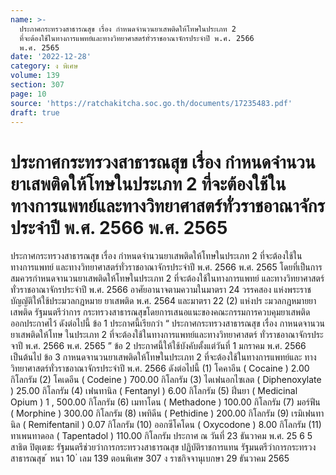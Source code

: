 ```yaml
---
name: >-
  ประกาศกระทรวงสาธารณสุข เรื่อง กำหนดจำนวนยาเสพติดให้โทษในประเภท 2
  ที่จะต้องใช้ในทางการแพทย์และทางวิทยาศาสตร์ทั่วราชอาณาจักรประจำปี พ.ศ. 2566
  พ.ศ. 2565
date: '2022-12-28'
category: ง พิเศษ
volume: 139
section: 307
page: 10
source: 'https://ratchakitcha.soc.go.th/documents/17235483.pdf'
draft: true
---
```


# ประกาศกระทรวงสาธารณสุข เรื่อง กำหนดจำนวนยาเสพติดให้โทษในประเภท 2 ที่จะต้องใช้ในทางการแพทย์และทางวิทยาศาสตร์ทั่วราชอาณาจักรประจำปี พ.ศ. 2566 พ.ศ. 2565

ประกาศกระทรวงสาธารณสุข เรื่อง กำหนดจำนวนยาเสพติดให้โทษในประเภท 2 ที่จะต้องใช้ในทางการแพทย์ และทางวิทยาศาสตร์ทั่วราชอาณาจักรประจำปี พ.ศ. 2566 พ.ศ. 2565 โดยที่เป็นการสมควรกำหนดจานวนยาเสพติดให้โทษในประเภท 2 ที่จะต้องใช้ในทางการแพทย์ และทางวิทยาศาสตร์ทั่วราชอาณาจักรประจำปี พ.ศ. 2566 อาศัยอานาจตามความในมาตรา 24 วรรคสอง แห่งพระราชบัญญัติให้ใช้ประมวลกฎหมาย ยาเสพติด พ.ศ. 2564 และมาตรา 22 (2) แห่งปร ะมวลกฎหมายยาเสพติด รัฐมนตรีว่าการ กระทรวงสาธารณสุขโดยการเสนอแนะของคณะกรรมการควบคุมยาเสพติด ออกประกาศไว้ ดังต่อไปนี้ ข้อ 1 ประกาศนี้เรียกว่า “ ประกาศกระทรวงสาธารณสุข เรื่อง กาหนดจานวนยาเสพติดให้โทษ ในประเภท 2 ที่จะต้องใช้ในทางการแพทย์และทางวิทยาศาสตร์ ทั่วราชอาณาจักรประจาปี พ.ศ. 2566 พ.ศ. 2565 ” ข้อ 2 ประกาศนี้ให้ใช้บังคับตั้งแต่วันที่ 1 มกราคม พ.ศ. 2566 เป็นต้นไป ข้อ 3 กาหนดจานวนยาเสพติดให้โทษในประเภท 2 ที่จะต้องใช้ในทางการแพทย์และ ทางวิทยาศาสตร์ทั่วราชอาณาจักรประจำปี พ.ศ. 2566 ดังต่อไปนี้ (1) โคคาอีน ( Cocaine ) 2.00 กิโลกรัม (2) โคเดอีน ( Codeine ) 700.00 กิโลกรัม (3) ไดเฟนอกไซเลต ( Diphenoxylate ) 25.00 กิโลกรัม (4) เฟนทานิล ( Fentanyl ) 6.00 กิโลกรัม (5) ฝิ่นยา ( Medicinal Opium ) 1 , 500.00 กิโลกรัม (6) เมทาโดน ( Methadone ) 100.00 กิโลกรัม (7) มอร์ฟีน ( Morphine ) 300.00 กิโลกรัม (8) เพทิดีน ( Pethidine ) 200.00 กิโลกรัม (9) เรมิเฟนทานิล ( Remifentanil ) 0.07 กิโลกรัม (10) ออกซีโคโดน ( Oxycodone ) 8.00 กิโลกรัม (11) ทาเพนทาดอล ( Tapentadol ) 110.00 กิโลกรัม ประกาศ ณ วันที่ 23 ธันวาคม พ.ศ. 25 6 5 สาธิต ปิตุเตชะ รัฐมนตรีช่วยว่าการกระทรวงสาธารณสุข ปฏิบัติราชการแทน รัฐมนตรีว่าการกระทรวงสาธารณสุข ้ หนา 10 ่ เลม 139 ตอนพิเศษ 307 ง ราชกิจจานุเบกษา 29 ธันวาคม 2565
